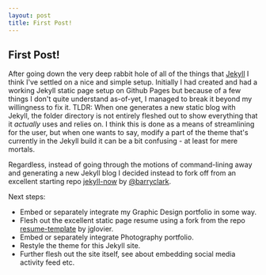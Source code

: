 ```yaml
---
layout: post
title: First Post!
---
```

## First Post!

After going down the very deep rabbit hole of all of the things that [Jekyll](https://jekyllrb.com) I think I've settled on a nice and simple setup.  Initially I had created and had a working Jekyll static page setup on Github Pages but because of a few things I don't quite understand as-of-yet, I managed to break it beyond my willingness to fix it. TLDR: When one generates a new static blog with Jekyll, the folder directory is not entirely fleshed out to show everything that it _actually_ uses and relies on. I think this is done as a means of streamlining for the user, but when one wants to say, modify a part of the theme that's currently in the Jekyll build it can be a bit confusing - at least for mere mortals.

Regardless, instead of going through the motions of command-lining away and generating a new Jekyll blog I decided instead to fork off from an excellent starting repo [jekyll-now](https://github.com/barryclark/jekyll-now) by [@barryclark](www.github.com/barryclark). 

Next steps:
- Embed or separately integrate my Graphic Design portfolio in some way.
- Flesh out the excellent static page resume using a fork from the repo [resume-template](https://github.com/jglovier/resume-template) by jglovier.
- Embed or separately integrate Photography portfolio.
- Restyle the theme for this Jekyll site.
- Further flesh out the site itself, see about embedding social media activity feed etc.
